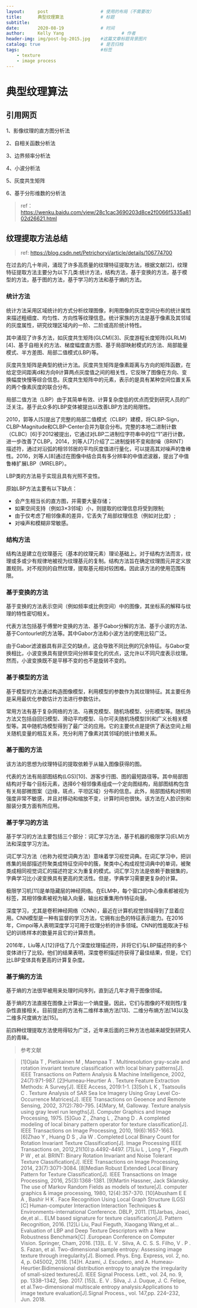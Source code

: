 ```yaml
---
layout:     post                    # 使用的布局（不需要改）
title:      典型纹理算法       		# 标题 
subtitle:   
date:       2020-08-19              # 时间
author:     Kelly Yang                      # 作者
header-img: img/post-bg-2015.jpg    #这篇文章标题背景图片
catalog: true                       # 是否归档
tags:                               #标签
    - texture
	- image process
---
```


# 典型纹理算法

## 引用网页

1、影像纹理的直方图分析法

2、自相关函数分析法

3、边界频率分析法

4、小波分析法

5、灰度共生矩阵

6、基于分形维数的分析法

> ref： https://wenku.baidu.com/view/28c1cac3690203d8ce2f0066f5335a8102d26621.html

## 纹理提取方法总结

> ref: https://blog.csdn.net/Petrichoryi/article/details/106774700

在过去的几十年间，涌现了许多高质量的纹理特征提取方法，根据文献[2]，纹理特征提取方法主要分为以下几类:统计方法，结构方法，基于变换的方法，基于模型的方法，基于图的方法，基于学习的方法和基于熵的方法。

### 统计方法

统计方法采用区域统计的方式分析纹理图像，利用图像的灰度空间分布的统计属性来描述粗细度、均匀性、方向性等纹理信息。统计家族的方法是基于像素及其邻域的灰度属性，研究纹理区域内的一阶、二阶或高阶统计特性。

其中涌现了许多方法，如灰度共生矩阵(GLCM)[3]、灰度游程长度矩阵(GLRLM)[4]、基于自相关的方法、梯度幅度直方图、基于局部映射模式的方法、局部能量模式、半方差图、局部二值模式(LBP)等。

灰度共生矩阵是典型的统计方法。灰度共生矩阵是像素距离与方向的矩阵函数，在给定空间距离d和方向θ计算两点灰度值之间的相关性，它反映了图像在方向、变换幅度快慢等综合信息。灰度共生矩阵中的元素，表示的是具有某种空间位置关系的两个像素灰度的联合分布。

局部二值方法（LBP）由于其简单有效、计算复杂度低的优点而受到研究人员的广泛关注。基于此众多的LBP变体被提出以改善LBP方法的局限性。

2010，郭等人[5]提出了完整的局部二值模式（CLBP）建模，将CLBP-Sign，CLBP-Magnitude和CLBP-Center合并为联合分布。完整的本地二进制计数（CLBC）[6]于2012被提出，它通过对LBP二进制位字符串中的位“1”进行计数，进一步改善了CLBP。2014，刘等人[7]介绍了二进制旋转不变和耐噪（BRINT）描述符，通过对沿弧的相邻邻居的平均灰度值进行量化，可以提高其对噪声的鲁棒性。2016，刘等人[8]通过在图像中结合具有多分辨率的中值滤波器，提出了中值鲁棒扩展LBP（MRELBP）。

LBP类的方法易于实现且具有光照不变性。

原始LBP方法主要有以下缺点：
+ 会产生相当长的直方图，并需要大量存储；
+ 如果空间支持（例如3×3邻域）小，则提取的纹理信息将受到限制;
+ 由于仅考虑了相邻像素的差异，它丢失了局部纹理信息（例如对比度）;
+ 对噪声和模糊非常敏感。

### 结构方法
结构法是建立在纹理基元（基本的纹理元素）理论基础上。对于结构方法而言，纹理或多或少有规律地被视为纹理基元的复制。结构方法旨在确定纹理图元并定义放置规则。对不规则的自然纹理，提取基元相对较困难。因此该方法的使用范围有限。

### 基于变换的方法
基于变换的方法表示空间（例如频率或比例空间）中的图像，其坐标系的解释与纹理的特性密切相关。

代表方法包括基于傅里叶变换的方法、基于Gabor分解的方法、基于小波的方法、基于Contourlet的方法等。其中Gabor方法和小波方法的使用比较广泛。

由于Gabor滤波器具有非正交的缺点，这会导致不同比例的冗余特征。与Gabor变换相比，小波变换具有提供空间分辨率变化的优点，这允许以不同尺度表示纹理。然而，小波变换既不是平移不变的也不是旋转不变的。

### 基于模型的方法
基于模型的方法通过构造图像模型，利用模型的参数作为其纹理特征。其主要任务是采用最优化参数估计方法进行参数估计。

常用方法有基于复杂网络的方法、马赛克模型、随机场模型、分形模型等。随机场方法又包括自回归模型、滑动平均模型、马尔可夫随机场模型[9]和广义长相关模型等。其中随机场模型得到了最广泛的应用。它的主要优点是提供了表达空间上相关随机变量的相互关系，充分利用了像素对其邻域的统计依赖关系。

### 基于图的方法
该方法的思想为纹理特征的提取依赖于从输入图像获得的图。

代表的方法有局部图结构(LGS)[10]、游客步行图、图的最短路径等。其中局部图结构对于每个目标元素，选择6个相邻像素组成一个定向图结构，局部图结构包含有关局部微图案（边缘，斑点，平坦区域）分布的信息。此外，局部图结构对照明强度非常不敏感，并且对移动和缩放不变，计算时间也很快。该方法在人脸识别和服装分类方面有所应用。

### 基于学习的方法
基于学习的方法主要包括三个部分：词汇学习方法，基于机器的极限学习(ELM)方法和深度学习方法。

词汇学习方法（也称为视觉词典方法）意味着学习视觉词典。在词汇学习中，把训练集的局部描述符聚类成特征空间中的簇，聚类中心构成视觉词典中的单词，被聚类成相同视觉词汇的描述符定义为重复的模式。词汇学习方法是依赖于数据集的，字典学习比小波变换具有更高的灵活性。但是，字典学习需要更复杂的计算。

极限学习机[11]是单隐藏层的神经网络。在ELM中，每个窗口的中心像素都被视为标签，其相邻像素被视为输入向量，输出权重集用作特征向量。

深度学习，尤其是卷积神经网络（CNN），最近在计算机视觉领域得到了显着应用。CNN模型是一种有监督的学习方法，它拥有出色的特征表示能力。在2016年，Cimpoi等人表明深度学习可用于纹理分析的许多领域。CNN的性能取决于标记的训练样本的数量并且它的计算昂贵。 

2016年，Liu等人[12]评估了几个深度纹理描述符，并将它们与LBP描述符的多个变体进行了比较。他们的结果表明，深度卷积描述符获得了最佳结果，但是，它们比LBP变体具有更高的计算复杂度。

### 基于熵的方法
基于熵的方法很早被用来处理时间序列，直到近几年才用于图像领域。

基于熵的方法直接在图像上计算出一个熵度量。因此，它们与图像的不规则性/复杂性直接相关。目前提出的方法有二维样本熵方法[13]、二维分布熵方法[14]以及二维多尺度熵方法[15]。

前四种纹理提取方法使用得较为广泛，近年来后面的三种方法也越来越受到研究人员的青睐。

> 参考文献

> [1]Ojala T , Pietikainen M , Maenpaa T . Multiresolution gray-scale and rotation invariant texture classification with local binary patterns[J]. IEEE Transactions on Pattern Analysis & Machine Intelligence, 2002, 24(7):971-987.
> [2]Humeau-Heurtier A . Texture Feature Extraction Methods: A Survey[J]. IEEE Access, 2019:1-1.
> [3]Soh L K , Tsatsoulis C . Texture Analysis of SAR Sea Ice Imagery Using Gray Level Co-Occurrence Matrices[J]. IEEE Transactions on Geoence and Remote Sensing, 2002, 37(2):780-795.
> [4]Mary, M, Galloway. Texture analysis using gray level run lengths[J]. Computer Graphics and Image Processing, 1975.
> [5]Guo Z , Zhang L , Zhang D . A completed modeling of local binary pattern operator for texture classification[J]. IEEE Transactions on Image Processing, 2010, 19(6):1657-1663.
> [6]Zhao Y , Huang D S , Jia W . Completed Local Binary Count for Rotation Invariant Texture Classification[J]. Image Processing IEEE Transactions on, 2012,21(10):p.4492-4497.
> [7]Liu L , Long Y , Fieguth P W , et al. BRINT: Binary Rotation Invariant and Noise Tolerant Texture Classification[J]. IEEE Transactions on Image Processing, 2014, 23(7):3071-3084.
> [8]Median Robust Extended Local Binary Pattern for Texture Classification[J]. IEEE Transactions on Image Processing, 2016, 25(3):1368-1381.
> [9]Martin Hassner, Jack Sklansky. The use of Markov Random Fields as models of texture[J]. computer graphics & image processing, 1980, 12(4):357-370.
> [10]Abusham E E A , Bashir H K . Face Recognition Using Local Graph Structure (LGS)[C] Human-computer Interaction Interaction Techniques & Environments-international Conference. DBLP, 2011.
> [11]Jarbas, Joaci, de,et al… ELM based signature for texture classification[J]. Pattern Recognition, 2016.
> [12]Li Liu, Paul Fieguth, Xiaogang Wang,et al… Evaluation of LBP and Deep Texture Descriptors with a New Robustness Benchmark[C] .European Conference on Computer Vision. Springer, Cham, 2016.
> [13]L. E. V . Silva, A. C. S. S. Filho, V . P . S. Fazan, et al. Two-dimensional sample entropy: Assessing image texture through irregularity[J]. Biomed. Phys. Eng. Express, vol. 2,
no. 4, p. 045002, 2016.
> [14]H. Azami, J. Escudero, and A. Humeau-Heurtier.Bidimensional distribution entropy to analyze the irregularity of small-sized textures[J]. IEEE Signal Process. Lett., vol. 24, no. 9, pp. 1338–1342, Sep. 2017.
> [15]L. E. V . Silva, J. J. Duque, J. C. Felipe, et al.Two-dimensional multiscale entropy analysis:Applications to image texture evaluation[J].Signal Process., vol. 147,pp. 224–232, Jun. 2018.


